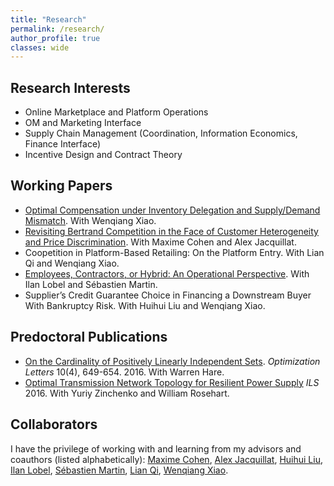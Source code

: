 ```yaml
---
title: "Research"
permalink: /research/
author_profile: true
classes: wide
---
```


## Research Interests
- Online Marketplace and Platform Operations
- OM and Marketing Interface
- Supply Chain Management (Coordination, Information Economics, Finance Interface)
- Incentive Design and Contract Theory

## Working Papers
- [Optimal Compensation under Inventory Delegation and Supply/Demand Mismatch](https://papers.ssrn.com/sol3/papers.cfm?abstract_id=3832363). With Wenqiang Xiao.
- [Revisiting Bertrand Competition in the Face of Customer Heterogeneity and Price Discrimination](https://papers.ssrn.com/sol3/papers.cfm?abstract_id=3732463). With Maxime Cohen and Alex Jacquillat.
- Coopetition in Platform-Based Retailing: On the Platform Entry. With Lian Qi and Wenqiang Xiao. 
- [Employees, Contractors, or Hybrid: An Operational Perspective](https://papers.ssrn.com/sol3/papers.cfm?abstract_id=3878215). With Ilan Lobel and Sébastien Martin. 
- Supplier’s Credit Guarantee Choice in Financing a Downstream Buyer With Bankruptcy Risk. With Huihui Liu and Wenqiang Xiao.

## Predoctoral Publications
- [On the Cardinality of Positively Linearly Independent Sets](https://arxiv.org/pdf/1509.07496.pdf). *Optimization Letters* 10(4), 649-654. 2016. With Warren Hare.
- [Optimal Transmission Network Topology for Resilient Power Supply](http://ils2016conference.com/wp-content/uploads/2015/03/ILS2016_TB01_2.pdf) *ILS* 2016. With Yuriy Zinchenko and William Rosehart. 

## Collaborators
I have the privilege of working with and learning from my advisors and coauthors (listed alphabetically): [Maxime Cohen](https://maxccohen.github.io/), [Alex Jacquillat](https://mitmgmtfaculty.mit.edu/ajacquillat/), [Huihui Liu](https://overseas.cup.edu.cn/en/?c=content&a=show&id=3451), [Ilan Lobel](http://pages.stern.nyu.edu/~ilobel/), [Sébastien Martin](https://sebastienmartin.info/), [Lian Qi](https://www.business.rutgers.edu/faculty/lian-qi), [Wenqiang Xiao](http://people.stern.nyu.edu/wxiao/).
